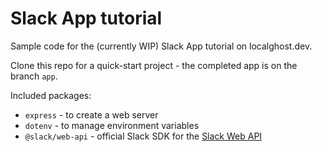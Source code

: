 # Slack App tutorial 

Sample code for the (currently WIP) Slack App tutorial on localghost.dev.

Clone this repo for a quick-start project - the completed app is on the branch `app`. 

Included packages:
* `express` - to create a web server
* `dotenv` - to manage environment variables
* `@slack/web-api` - official Slack SDK for the [Slack Web API](https://api.slack.com/web)
  

